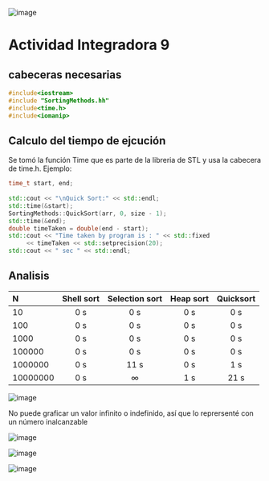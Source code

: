 ![image](https://user-images.githubusercontent.com/6539267/65068603-ce5dd880-d93d-11e9-9d11-0a0033b192d9.png)


# Actividad Integradora 9 

## cabeceras necesarias
```c++
#include<iostream>
#include "SortingMethods.hh"
#include<time.h>
#include<iomanip>
```

## Calculo del tiempo de ejcución

Se tomó la función Time que es parte de la libreria de STL y usa la cabecera de time.h.
Ejemplo:
```c++
time_t start, end;
 
std::cout << "\nQuick Sort:" << std::endl;
std::time(&start);
SortingMethods::QuickSort(arr, 0, size - 1);
std::time(&end); 
double timeTaken = double(end - start); 
std::cout << "Time taken by program is : " << std::fixed 
     << timeTaken << std::setprecision(20);
std::cout << " sec " << std::endl;
```

## Analisis

|N|Shell sort| Selection sort|Heap sort| Quicksort|
| :--- | :---: | :---: | :---: | :---: |
|10     | 0 s | 0 s | 0 s |  0 s|
|100     | 0 s | 0 s | 0 s | 0 s |
|1000    | 0 s | 0 s | 0 s | 0 s |
|100000  | 0 s | 0 s | 0 s | 0 s |
|1000000 | 0 s | 11 s | 0 s  | 1 s |
|10000000 | 0 s | ∞ | 1 s | 21 s |


![image](https://user-images.githubusercontent.com/6539267/65085982-f6146700-d964-11e9-8afc-d465623352e6.png)

No puede graficar un valor infinito o indefinido, así que lo reprersenté con un número inalcanzable

![image](https://user-images.githubusercontent.com/6539267/65085929-bf3e5100-d964-11e9-8815-f285468ddac3.png)


![image](https://user-images.githubusercontent.com/6539267/65085820-64a4f500-d964-11e9-873f-f20629bfddaf.png)


![image](https://user-images.githubusercontent.com/6539267/65085765-2576a400-d964-11e9-991e-542491a91b0e.png)
